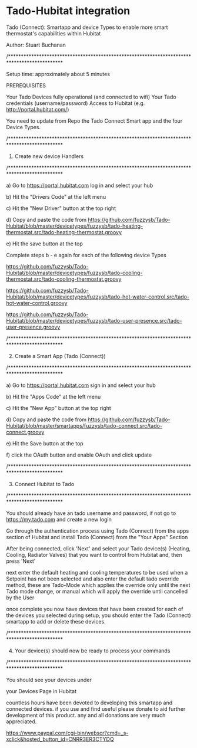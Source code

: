 # Tado-Hubitat integration

Tado (Connect): Smartapp and device Types to enable more smart thermostat's capabilities within Hubitat

Author: Stuart Buchanan


/*********************************************************************************************

Setup time: approximately about 5 minutes

PREREQUISITES

Your Tado Devices fully operational (and connected to wifi)
Your Tado credentials (username/password)
Access to Hubitat (e.g. http://portal.hubitat.com/)

You need to update from Repo the Tado Connect Smart app and the four Device Types.


/*********************************************************************************************

1) Create new device Handlers

/*********************************************************************************************

a) Go to https://portal.hubitat.com log in and select your hub

b) Hit the "Drivers Code" at the left menu

c) Hit the "New Driver" button at the top right

d) Copy and paste the code from https://github.com/fuzzysb/Tado-Hubitat/blob/master/devicetypes/fuzzysb/tado-heating-thermostat.src/tado-heating-thermostat.groovy

e) Hit the save button at the top

Complete steps b - e again for each of the following device Types

https://github.com/fuzzysb/Tado-Hubitat/blob/master/devicetypes/fuzzysb/tado-cooling-thermostat.src/tado-cooling-thermostat.groovy

https://github.com/fuzzysb/Tado-Hubitat/blob/master/devicetypes/fuzzysb/tado-hot-water-control.src/tado-hot-water-control.groovy

https://github.com/fuzzysb/Tado-Hubitat/blob/master/devicetypes/fuzzysb/tado-user-presence.src/tado-user-presence.groovy


/*********************************************************************************************

2) Create a Smart App (Tado (Connect))

/*********************************************************************************************

a) Go to https://portal.hubitat.com sign in and select your hub

b) Hit the "Apps Code" at the left menu

c) Hit the "New App" button at the top right

d) Copy and paste the code from https://github.com/fuzzysb/Tado-Hubitat/blob/master/smartapps/fuzzysb/tado-connect.src/tado-connect.groovy

e) Hit the Save button at the top

f) click the OAuth button and enable OAuth and click update


/*********************************************************************************************

3) Connect Hubitat to Tado

/*********************************************************************************************

You should already have an tado username and password, if not go to https://my.tado.com and create a new login

Go through the authentication process using Tado (Connect) from the apps section of Hubitat and install Tado (Connect) from the "Your Apps" Section


After being connected, click 'Next' and select your Tado device(s) (Heating, Cooling, Radiator Valves) that you want to control from Hubitat and, then press 'Next'

next enter the default heating and cooling temperatures to be used when a Setpoint has not been selected and also enter the default tado override method, these are Tado-Mode which applies the override only until the next Tado mode change, or manual which will apply the override until cancelled by the User

once complete you now have devices that have been created for each of the devices you selected during setup, you should enter the Tado (Connect) smartapp to add or delete these devices.

/*********************************************************************************************

4) Your device(s) should now be ready to process your commands

/*********************************************************************************************

You should see your devices under

your Devices Page in Hubitat

countless hours have been devoted to developing this smartapp and connected devices. if you use and find useful please donate to aid further development of this product. any and all donations are very much appreciated.

https://www.paypal.com/cgi-bin/webscr?cmd=_s-xclick&hosted_button_id=CNRR3ER3CTYDQ
